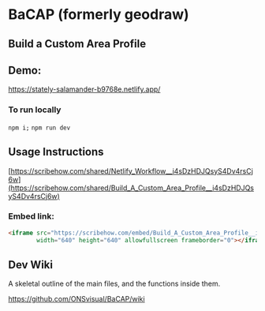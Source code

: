 # BaCAP (formerly geodraw)
## Build a Custom Area Profile



## Demo:
https://stately-salamander-b9768e.netlify.app/

### To run locally
`npm i;`
`npm run dev`


## Usage Instructions
[https://scribehow.com/shared/Netlify_Workflow__i4sDzHDJQsyS4Dv4rsCj6w](https://scribehow.com/shared/Build_A_Custom_Area_Profile__i4sDzHDJQsyS4Dv4rsCj6w)


### Embed link:
```html
<iframe src="https://scribehow.com/embed/Build_A_Custom_Area_Profile__i4sDzHDJQsyS4Dv4rsCj6w" 
        width="640" height="640" allowfullscreen frameborder="0"></iframe>
```

## Dev Wiki
A skeletal outline of the main files, and the functions inside them. 

https://github.com/ONSvisual/BaCAP/wiki
